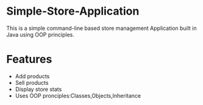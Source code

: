 # Simple-Store-Application
  This is a simple command-line based store management Application built in Java using OOP principles.



# Features


- Add products
- Sell products
- Display store stats
- Uses OOP pronciples:Classes,Objects,Inheritance
